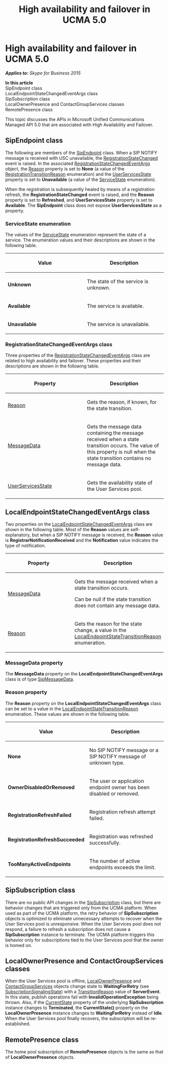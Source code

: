 ﻿---
title: High availability and failover in UCMA 5.0
TOCTitle: High availability and failover in UCMA 5.0
ms:assetid: c8224e1f-0295-424e-9d93-d04f291816c3
ms:mtpsurl: https://msdn.microsoft.com/en-us/library/Dn466068(v=office.16)
ms:contentKeyID: 65240002
ms.date: 07/27/2015
mtps_version: v=office.16
---

# High availability and failover in UCMA 5.0


_**Applies to:** Skype for Business 2015_

**In this article**  
SipEndpoint class  
LocalEndpointStateChangedEventArgs class  
SipSubscription class  
LocalOwnerPresence and ContactGroupServices classes  
RemotePresence class  

This topic discusses the APIs in Microsoft Unified Communications Managed API 5.0 that are associated with High Availability and Failover.

## SipEndpoint class

The following are members of the [SipEndpoint](https://msdn.microsoft.com/en-us/library/hh348350\(v=office.16\)) class. When a SIP NOTIFY message is received with USC unavailable, the [RegistrationStateChanged](https://msdn.microsoft.com/en-us/library/hh383178\(v=office.16\)) event is raised. In the associated [RegistrationStateChangedEventArgs](https://msdn.microsoft.com/en-us/library/hh349790\(v=office.16\)) object, the [Reason](https://msdn.microsoft.com/en-us/library/hh383265\(v=office.16\)) property is set to **None** (a value of the [RegistrationTransitionReason](https://msdn.microsoft.com/en-us/library/hh382280\(v=office.16\)) enumeration) and the [UserServicesState](https://msdn.microsoft.com/en-us/library/hh381689\(v=office.16\)) property is set to **Unavailable** (a value of the [ServiceState](https://msdn.microsoft.com/en-us/library/hh350118\(v=office.16\)) enumeration).

When the registration is subsequently healed by means of a registration refresh, the **RegistrationStateChanged** event is raised, and the **Reason** property is set to **Refreshed**, and **UserServicesState** property is set to **Available**. The **SipEndpoint** class does not expose **UserServicesState** as a property.

### ServiceState enumeration

The values of the [ServiceState](https://msdn.microsoft.com/en-us/library/hh350118\(v=office.16\)) enumeration represent the state of a service. The enumeration values and their descriptions are shown in the following table.

<table>
<colgroup>
<col style="width: 50%" />
<col style="width: 50%" />
</colgroup>
<thead>
<tr class="header">
<th><p>Value</p></th>
<th><p>Description</p></th>
</tr>
</thead>
<tbody>
<tr class="odd">
<td><p><strong>Unknown</strong></p></td>
<td><p>The state of the service is unknown.</p></td>
</tr>
<tr class="even">
<td><p><strong>Available</strong></p></td>
<td><p>The service is available.</p></td>
</tr>
<tr class="odd">
<td><p><strong>Unavailable</strong></p></td>
<td><p>The service is unavailable.</p></td>
</tr>
</tbody>
</table>


### RegistrationStateChangedEventArgs class

Three properties of the [RegistrationStateChangedEventArgs](https://msdn.microsoft.com/en-us/library/hh349790\(v=office.16\)) class are related to high availability and failover. These properties and their descriptions are shown in the following table.

<table>
<colgroup>
<col style="width: 50%" />
<col style="width: 50%" />
</colgroup>
<thead>
<tr class="header">
<th><p>Property</p></th>
<th><p>Description</p></th>
</tr>
</thead>
<tbody>
<tr class="odd">
<td><p><a href="https://msdn.microsoft.com/en-us/library/hh383265(v=office.16)">Reason</a></p></td>
<td><p>Gets the reason, if known, for the state transition.</p></td>
</tr>
<tr class="even">
<td><p><a href="https://msdn.microsoft.com/en-us/library/hh348693(v=office.16)">MessageData</a></p></td>
<td><p>Gets the message data containing the message received when a state transition occurs. The value of this property is null when the state transition contains no message data.</p></td>
</tr>
<tr class="odd">
<td><p><a href="https://msdn.microsoft.com/en-us/library/hh381689(v=office.16)">UserServicesState</a></p></td>
<td><p>Gets the availability state of the User Services pool.</p></td>
</tr>
</tbody>
</table>


## LocalEndpointStateChangedEventArgs class

Two properties on the [LocalEndpointStateChangedEventArgs](https://msdn.microsoft.com/en-us/library/hh348674\(v=office.16\)) class are shown in the following table. Most of the **Reason** values are self-explanatory, but when a SIP NOTIFY message is received, the **Reason** value is **RegistrarNotificationReceived** and the **Notification** value indicates the type of notification.

<table>
<colgroup>
<col style="width: 50%" />
<col style="width: 50%" />
</colgroup>
<thead>
<tr class="header">
<th><p>Property</p></th>
<th><p>Description</p></th>
</tr>
</thead>
<tbody>
<tr class="odd">
<td><p><a href="https://msdn.microsoft.com/en-us/library/hh381953(v=office.16)">MessageData</a></p></td>
<td><p>Gets the message received when a state transition occurs.</p>
<p>Can be null if the state transition does not contain any message data.</p></td>
</tr>
<tr class="even">
<td><p><a href="https://msdn.microsoft.com/en-us/library/hh382088(v=office.16)">Reason</a></p></td>
<td><p>Gets the reason for the state change, a value in the <a href="https://msdn.microsoft.com/en-us/library/hh349697(v=office.16)">LocalEndpointStateTransitionReason</a> enumeration.</p></td>
</tr>
</tbody>
</table>


### MessageData property

The **MessageData** property on the **LocalEndpointStateChangedEventArgs** class is of type [SipMessageData](https://msdn.microsoft.com/en-us/library/hh383952\(v=office.16\)).

### Reason property

The **Reason** property on the **LocalEndpointStateChangedEventArgs** class can be set to a value in the [LocalEndpointStateTransitionReason](https://msdn.microsoft.com/en-us/library/hh349697\(v=office.16\)) enumeration. These values are shown in the following table.

<table>
<colgroup>
<col style="width: 50%" />
<col style="width: 50%" />
</colgroup>
<thead>
<tr class="header">
<th><p>Value</p></th>
<th><p>Description</p></th>
</tr>
</thead>
<tbody>
<tr class="odd">
<td><p><strong>None</strong></p></td>
<td><p>No SIP NOTIFY message or a SIP NOTIFY message of unknown type.</p></td>
</tr>
<tr class="even">
<td><p><strong>OwnerDisabledOrRemoved</strong></p></td>
<td><p>The user or application endpoint owner has been disabled or removed.</p></td>
</tr>
<tr class="odd">
<td><p><strong>RegistrationRefreshFailed</strong></p></td>
<td><p>Registration refresh attempt failed.</p></td>
</tr>
<tr class="even">
<td><p><strong>RegistrationRefreshSucceeded</strong></p></td>
<td><p>Registration was refreshed successfully.</p></td>
</tr>
<tr class="odd">
<td><p><strong>TooManyActiveEndpoints</strong></p></td>
<td><p>The number of active endpoints exceeds the limit.</p></td>
</tr>
</tbody>
</table>


## SipSubscription class

There are no public API changes in the [SipSubscription](https://msdn.microsoft.com/en-us/library/hh383437\(v=office.16\)) class, but there are behavior changes that are triggered only from the UCMA platform. When used as part of the UCMA platform, the retry behavior of **SipSubscription** objects is optimized to eliminate unnecessary attempts to recover when the User Services pool is unresponsive. When the User Services pool does not respond, a failure to refresh a subscription does not cause a **SipSubscription** instance to terminate. The UCMA platform triggers this behavior only for subscriptions tied to the User Services pool that the owner is homed on.

## LocalOwnerPresence and ContactGroupServices classes

When the User Services pool is offline, [LocalOwnerPresence](https://msdn.microsoft.com/en-us/library/hh382370\(v=office.16\)) and [ContactGroupServices](https://msdn.microsoft.com/en-us/library/hh381099\(v=office.16\)) objects change state to **WaitingForRetry** (see [SubscriptionSignalingState](https://msdn.microsoft.com/en-us/library/hh382512\(v=office.16\))) with a [TransitionReason](https://msdn.microsoft.com/en-us/library/hh349213\(v=office.16\)) value of **ServerEvent**. In this state, publish operations fail with **InvalidOperationException** being thrown. Also, if the [CurrentState](https://msdn.microsoft.com/en-us/library/hh366187\(v=office.16\)) property of the underlying **SipSubscription** instance changes to **Terminated**, the **CurrentState()** property on the **LocalOwnerPresence** instance changes to **WaitingForRetry** instead of **Idle**. When the User Services pool finally recovers, the subscription will be re-established.

## RemotePresence class

The home pool subscription of **RemotePresence** objects is the same as that of **LocalOwnerPresence** objects.


